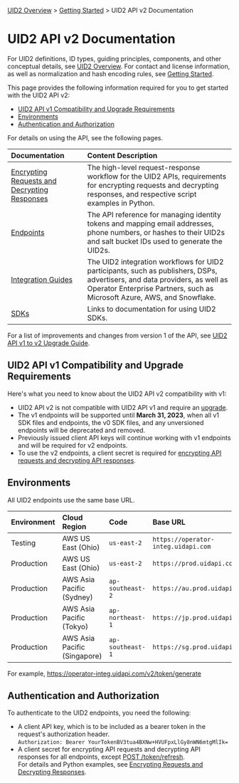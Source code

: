 [UID2 Overview](../../README.md) > [Getting Started](../README.md) > UID2 API v2 Documentation

# UID2 API v2 Documentation

For UID2 definitions, ID types, guiding principles, components, and other conceptual details, see [UID2 Overview](../../README.md). For contact and license information, as well as normalization and hash encoding rules, see [Getting Started](../README.md).

This page provides the following information required for you to get started with the UID2 API v2:

* [UID2 API v1 Compatibility and Upgrade Requirements](#uid2-api-v1-compatibility-and-upgrade-requirements)
* [Environments](#environments)
* [Authentication and Authorization](#authentication-and-authorization)

For details on using the API, see the following pages.

| Documentation | Content Description |
| :--- | :--- |
| [Encrypting Requests and Decrypting Responses](getting-started/gs-encryption-decryption.md) | The high-level request-response workflow for the UID2 APIs, requirements for encrypting requests and decrypting responses, and respective script examples in Python.  |
| [Endpoints](endpoints/summary-endpoints.md) | The API reference for managing identity tokens and mapping email addresses, phone numbers, or hashes to their UID2s and salt bucket IDs used to generate the UID2s. |
| [Integration Guides](guides/summary-guides.md) | The UID2 integration workflows for UID2 participants, such as publishers, DSPs, advertisers, and data providers, as well as Operator Enterprise Partners, such as Microsoft Azure, AWS, and Snowflake. |
| [SDKs](sdks/summary-sdks.md) | Links to documentation for using UID2 SDKs. | 

For a list of improvements and changes from version 1 of the API, see [UID2 API v1 to v2 Upgrade Guide](upgrades/upgrade-guide.md).


## UID2 API v1 Compatibility and Upgrade Requirements

Here's what you need to know about the UID2 API v2 compatibility with v1:

- UID2 API v2 is not compatible with UID2 API v1 and require an [upgrade](upgrades/upgrade-guide.md).
- The v1 endpoints will be supported until **March 31, 2023**, when all v1 SDK files and endpoints, the v0 SDK files, and any unversioned endpoints will be deprecated and removed.
- Previously issued client API keys will continue working with v1 endpoints and will be required for v2 endpoints.
- To use the v2 endpoints, a client secret is required for [encrypting API requests and decrypting API responses](getting-started/gs-encryption-decryption.md).

## Environments 

All UID2 endpoints use the same base URL.

| Environment | Cloud Region | Code | Base URL |
| :--- | :--- | :--- | :--- |
| Testing | AWS US East (Ohio) | `us-east-2` | `https://operator-integ.uidapi.com` |
| Production | AWS US East (Ohio) | `us-east-2` | `https://prod.uidapi.com` |
| Production| AWS Asia Pacific (Sydney) | `ap-southeast-2` | `https://au.prod.uidapi.com` |
| Production | AWS Asia Pacific (Tokyo) | `ap-northeast-1` | `https://jp.prod.uidapi.com` |
| Production | AWS Asia Pacific (Singapore) | `ap-southeast-1` | `https://sg.prod.uidapi.com` |

For example, https://operator-integ.uidapi.com/v2/token/generate

## Authentication and Authorization

To authenticate to the UID2 endpoints, you need the following:

- A client API key, which is to be included as a bearer token in the request's authorization header. 
  <br/>`Authorization: Bearer YourTokenBV3tua4BXNw+HVUFpxLlGy8nWN6mtgMlIk=`
- A client secret for encrypting API requests and decrypting API responses for all endpoints, except [POST /token/refresh](endpoints/post-token-refresh.md). <br/>For details and Python examples, see [Encrypting Requests and Decrypting Responses](getting-started/gs-encryption-decryption.md).

